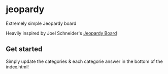 # jeopardy

Extremely simple Jeopardy board

Heavily inspired by Joel Schneider's [Jeopardy Board](https://codepen.io/jmschneider/pen/rxmaYz)

## Get started

Simply update the categories & each categorie answer in the bottom of the index.html!
